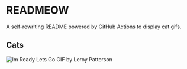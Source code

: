 # READMEOW

A self-rewriting README powered by GitHub Actions to display cat gifs.

## Cats

![Im Ready Lets Go GIF by Leroy Patterson](https://media3.giphy.com/media/CjmvTCZf2U3p09Cn0h/200.gif?cid=9acd02da44q0ab6fabf55wdaaairchjg5hq1igb3auhwqz57&ep=v1_gifs_search&rid=200.gif&ct=g)
